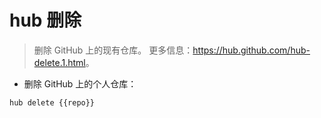 # hub 删除

> 删除 GitHub 上的现有仓库。
> 更多信息：<https://hub.github.com/hub-delete.1.html>。

- 删除 GitHub 上的个人仓库：

`hub delete {{repo}}`